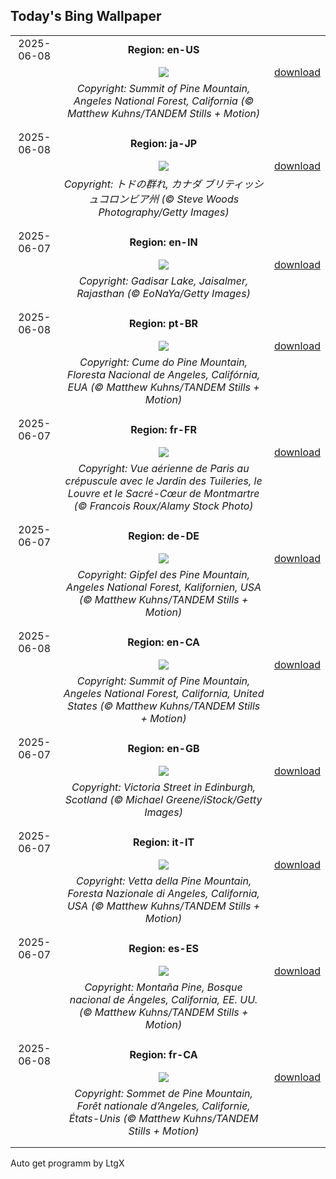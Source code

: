 ## Today's Bing Wallpaper
|      |      |      |
| :----: | :----: | :----: |
|2025-06-08|**Region: en-US**||
||![](https://www.bing.com/th?id=OHR.PacificCrestTrail_EN-US8903844619_UHD.jpg&pid=hp&w=1152&h=648&rs=1&c=4)| [download](https://www.bing.com/th?id=OHR.PacificCrestTrail_EN-US8903844619_UHD.jpg)|
||*Copyright: Summit of Pine Mountain, Angeles National Forest, California (© Matthew Kuhns/TANDEM Stills + Motion)*
||
|||
|2025-06-08|**Region: ja-JP**||
||![](https://www.bing.com/th?id=OHR.StellarSeaLions_JA-JP5798122573_UHD.jpg&pid=hp&w=1152&h=648&rs=1&c=4)| [download](https://www.bing.com/th?id=OHR.StellarSeaLions_JA-JP5798122573_UHD.jpg)|
||*Copyright: トドの群れ, カナダ ブリティッシュコロンビア州 (© Steve Woods Photography/Getty Images)*
||
|||
|2025-06-07|**Region: en-IN**||
||![](https://www.bing.com/th?id=OHR.GadisarLake_EN-IN3675528422_UHD.jpg&pid=hp&w=1152&h=648&rs=1&c=4)| [download](https://www.bing.com/th?id=OHR.GadisarLake_EN-IN3675528422_UHD.jpg)|
||*Copyright: Gadisar Lake, Jaisalmer, Rajasthan (© EoNaYa/Getty Images)*
||
|||
|2025-06-08|**Region: pt-BR**||
||![](https://www.bing.com/th?id=OHR.PacificCrestTrail_PT-BR2793747825_UHD.jpg&pid=hp&w=1152&h=648&rs=1&c=4)| [download](https://www.bing.com/th?id=OHR.PacificCrestTrail_PT-BR2793747825_UHD.jpg)|
||*Copyright: Cume do Pine Mountain, Floresta Nacional de Angeles, Califórnia, EUA (© Matthew Kuhns/TANDEM Stills + Motion)*
||
|||
|2025-06-07|**Region: fr-FR**||
||![](https://www.bing.com/th?id=OHR.NuitBlancheParis_FR-FR2686890778_UHD.jpg&pid=hp&w=1152&h=648&rs=1&c=4)| [download](https://www.bing.com/th?id=OHR.NuitBlancheParis_FR-FR2686890778_UHD.jpg)|
||*Copyright: Vue aérienne de Paris au crépuscule avec le Jardin des Tuileries, le Louvre et le Sacré-Cœur de Montmartre (© Francois Roux/Alamy Stock Photo)*
||
|||
|2025-06-07|**Region: de-DE**||
||![](https://www.bing.com/th?id=OHR.PacificCrestTrail_DE-DE7215406983_UHD.jpg&pid=hp&w=1152&h=648&rs=1&c=4)| [download](https://www.bing.com/th?id=OHR.PacificCrestTrail_DE-DE7215406983_UHD.jpg)|
||*Copyright: Gipfel des Pine Mountain, Angeles National Forest, Kalifornien, USA (© Matthew Kuhns/TANDEM Stills + Motion)*
||
|||
|2025-06-08|**Region: en-CA**||
||![](https://www.bing.com/th?id=OHR.PacificCrestTrail_EN-CA3756267540_UHD.jpg&pid=hp&w=1152&h=648&rs=1&c=4)| [download](https://www.bing.com/th?id=OHR.PacificCrestTrail_EN-CA3756267540_UHD.jpg)|
||*Copyright: Summit of Pine Mountain, Angeles National Forest, California, United States (© Matthew Kuhns/TANDEM Stills + Motion)*
||
|||
|2025-06-07|**Region: en-GB**||
||![](https://www.bing.com/th?id=OHR.VictoriaStreet2025_EN-GB2065816867_UHD.jpg&pid=hp&w=1152&h=648&rs=1&c=4)| [download](https://www.bing.com/th?id=OHR.VictoriaStreet2025_EN-GB2065816867_UHD.jpg)|
||*Copyright: Victoria Street in Edinburgh, Scotland (© Michael Greene/iStock/Getty Images)*
||
|||
|2025-06-07|**Region: it-IT**||
||![](https://www.bing.com/th?id=OHR.PacificCrestTrail_IT-IT6678210437_UHD.jpg&pid=hp&w=1152&h=648&rs=1&c=4)| [download](https://www.bing.com/th?id=OHR.PacificCrestTrail_IT-IT6678210437_UHD.jpg)|
||*Copyright: Vetta della Pine Mountain, Foresta Nazionale di Angeles, California, USA (© Matthew Kuhns/TANDEM Stills + Motion)*
||
|||
|2025-06-07|**Region: es-ES**||
||![](https://www.bing.com/th?id=OHR.PacificCrestTrail_ES-ES3148246580_UHD.jpg&pid=hp&w=1152&h=648&rs=1&c=4)| [download](https://www.bing.com/th?id=OHR.PacificCrestTrail_ES-ES3148246580_UHD.jpg)|
||*Copyright: Montaña Pine, Bosque nacional de Ángeles, California, EE. UU. (© Matthew Kuhns/TANDEM Stills + Motion)*
||
|||
|2025-06-08|**Region: fr-CA**||
||![](https://www.bing.com/th?id=OHR.PacificCrestTrail_FR-CA6650916972_UHD.jpg&pid=hp&w=1152&h=648&rs=1&c=4)| [download](https://www.bing.com/th?id=OHR.PacificCrestTrail_FR-CA6650916972_UHD.jpg)|
||*Copyright: Sommet de Pine Mountain, Forêt nationale d’Angeles, Californie, États-Unis (© Matthew Kuhns/TANDEM Stills + Motion)*
||
|||

Auto get programm by LtgX
